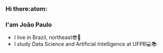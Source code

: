 ### Hi there:atom:
### I'am João Paulo

- I live in Brazil, northeast:sunglasses::ocean:
- I study Data Science and Artificial Intelligence at UFPB:computer::books:
